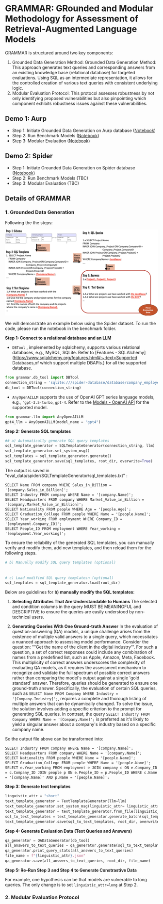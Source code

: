 # GRAMMAR: GRounded and Modular Methodology for Assessment of Retrieval-Augmented Language Models
GRAMMAR is structured around two key components:
1) Grounded Data Generation Method: 
Grounded Data Generation Method: This approach generates text queries and corresponding answers from an existing knowledge base (relational database) for targeted evaluations. Using SQL as an intermediate representation, it allows for the controlled creation of various text queries with consistent underlying logic.
2) Modular Evaluation Protocol: This protocol assesses robustness by not only identifying proposed vulnerabilities but also pinpointing which component exhibits robustness issues against these vulnerabilities.

## Demo 1: Aurp
* Step 1: Initiate Grounded Data Generation on Aurp database ([Notebook](benchmarks/aurp/generate_eval_data.ipynb))
* Step 2: Run Benchmark Models ([Notebook](benchmarks/aurp/generate_response.ipynb))
* Step 3: Modular Evaluation ([Notebook](benchmarks/aurp/eval.ipynb))

## Demo 2: Spider 
* Step 1: Initiate Grounded Data Generation on Spider database ([Notebook](benchmarks/aurp/generate_eval_data.ipynb))
* Step 2: Run Benchmark Models (TBC)
* Step 3: Modular Evaluation (TBC)

## Details of GRAMMAR
### 1. Grounded Data Generation 
Following the the steps:

<img src="pics/data_gen_2.0.png" alt="Data Generation Diagram" width="800" >

We will demonstrate an example below using the Spider dataset. To run the code, please run the notebook in the benchmark folder.

**Step 1: Connect to a relational database and an LLM**

* `DBTool` , implemented by sqlalchemy,  supports various relational databases, e.g., MySQL, SQLite. Refer to [Features - SQLAlchemy](https://www.sqlalchemy.org/features.html#:~:text=Supported Databases,of which support multiple DBAPIs.) for all the supported database.

```python
from grammar.db_tool import DBTool
connection_string = 'sqlite:///spider-database/database/company_employee/company_employee.sqlite'
db_tool = DBTool(connection_string)
```



* `AnyOpenAILLM` supports the use of OpenAI GPT series language models, e.g., `'gpt-3.5-turbo`, `gpt-4`. Refer to the [Models - OpenAI API](https://platform.openai.com/docs/models/model-endpoint-compatibility) for the supported model.

```python
from grammar.llm import AnyOpenAILLM
gpt4_llm = AnyOpenAILLM(model_name = "gpt4")  
```



**Step 2: Generate SQL templates**

```python
## a) Automatically generate SQL query templates
sql_template_generator = SQLTemplateGenerator(connection_string, llm)
sql_template_generator.set_system_msg()
sql_templates = sql_template_generator.generate()
sql_template_generator.save(sql_templates, root_dir, overwrite=True)
```

The output is saved in "eval_data/spider/SQLTemplateGenerator/sql_templates.txt" :

```
SELECT Name FROM company WHERE Sales_in_Billion = '[company.Sales_in_Billion]';
SELECT Industry FROM company WHERE Name = '[company.Name]';
SELECT Headquarters FROM company WHERE Market_Value_in_Billion = '[company.Market_Value_in_Billion]';
SELECT Nationality FROM people WHERE Age = '[people.Age]';
SELECT Graduation_College FROM people WHERE Name = '[people.Name]';
SELECT Year_working FROM employment WHERE Company_ID = '[employment.Company_ID]';
SELECT People_ID FROM employment WHERE Year_working = '[employment.Year_working]';
```

To ensure the reliability of the generated SQL templates, you can manually verify and modify them, add new templates, and then reload them for the following steps.

```python
# b) Manually modify SQL query templates (optional)


# c) Load modified SQL query templatesn (optional)
sql_templates = sql_template_generator.load(root_dir)
```

Below are guidelines for **b) manually modify the SQL templates**:

1. **Selecting Attributes That Are Understandable to Humans**
   The selected and condition columns in the query MUST BE MEANINGFUL and DESCRIPTIVE to ensure the queries are easily understood by non-technical users.

2. **Generating Queries With One Ground-truth Answer**
   In the evaluation of question-answering (QA) models, a unique challenge arises from the existence of multiple valid answers to a single query, which necessitates a nuanced approach to assessing model performance. 
   Consider the question: ""Get the name of the client in the digital industry'". For such a question, a set of correct responses could include any combination of names from a predefined list, such as Apple, Amazon, Meta, Facebook\. This multiplicity of correct answers underscores the complexity of evaluating QA models, as it requires the assessment mechanism to recognize and validate the full spectrum of possible correct answers rather than comparing the model's output against a single 'gold standard' answer. Therefore, queries should be generated to ensure one ground-truth answer. Specifically, the evaluation of certain SQL queries, such as ``SELECT Name FROM Company WHERE Industry = '[Company.Industry]';``, requires a complete and thorough listing of multiple answers that can be dynamically changed. To solve the issue, the solution involves adding a specific criterion to the prompt for generating SQL queries. In contrast, the query ``SELECT Industry FROM Company WHERE Name = '[Company.Name]';`` is preferred as it's likely to yield a singular answer about a company's industry based on a specific company name.



So the output file above can be transformed into:

```
SELECT Industry FROM company WHERE Name = '[company.Name]';
SELECT Headquarters FROM company WHERE Name = '[company.Name]';
SELECT Nationality FROM people WHERE Name = '[people.Name]';
SELECT Graduation_College FROM people WHERE Name = '[people.Name]';
SELECT e.Year_working FROM employment e JOIN company c ON e.Company_ID = c.Company_ID JOIN people p ON e.People_ID = p.People_ID WHERE c.Name = '[company.Name]' AND p.Name = '[people.Name]';
```



**Step 3: Generate text templates**

```python
linguistic_attr = "short"
text_template_generator = TextTemplateGenerator(llm=llm)
text_template_generator.set_system_msg(linguistic_attr= linguistic_attr)
text_template_generator = text_template_generator.from_file(linguistic_attr= linguistic_attr, root_dir=root_dir) # Load existing generations to avoid re-generation
sql_to_text_templates = text_template_generator.generate_batch(sql_templates, verbose=True)
text_template_generator.save(sql_to_text_templates, root_dir, overwrite=True)
```



**Step 4: Generate Evaluation Data (Text Queries and Answers)**

```python
qa_generator = QADataGenerator(db_tool)
all_answers_to_text_queries = qa_generator.generate(sql_to_text_templates)
qa_generator.print_query_stats(all_answers_to_text_queries)
file_name = f"{linguistic_attr}.json"
qa_generator.save(all_answers_to_text_queries, root_dir, file_name)
```



**Step 5: Re-Run Step 3 and Step 4 to Generate Constrastive Data**

For example, one hypothesis can be that  models are vulnerable to long queries. The only change is to set `linguistic_attr=long` at Step 2.


### 2. Modular Evaluation Protocol